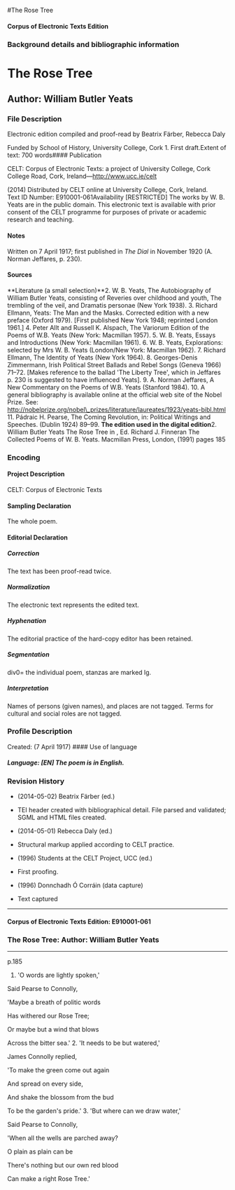 

#The Rose Tree


<!-- // 
 function footNote(link) {
 openpopup = window.open(link,"openpopup","width=512,height=128,left=256,top=256,resizable=no,scrollbars=1,menubar=1,statusbar=0,toolbar=0");
}
// -->



#### Corpus of Electronic Texts Edition


### Background details and bibliographic information


The Rose Tree
=============


Author: William Butler Yeats
----------------------------


### File Description

Electronic edition compiled and proof-read by Beatrix Färber, Rebecca Daly

Funded by School of History, University College, Cork 1. First draft.Extent of text: 700 words#### Publication


CELT: Corpus of Electronic Texts: a project of University College, Cork  
College Road, Cork, Ireland—http://www.ucc.ie/celt

 (2014) Distributed by CELT online at University College, Cork, Ireland.  
Text ID Number: E910001-061Availability [RESTRICTED] 
The works by W. B. Yeats are in the public domain. This electronic text is available with prior consent of the CELT programme for purposes of private or academic research and teaching.


#### Notes

Written on 7 April 1917; first published in *The Dial* in November 1920 (A. Norman Jeffares, p. 230).

#### Sources


**Literature (a small selection)**2. W. B. Yeats, The Autobiography of William Butler Yeats, consisting of Reveries over childhood and youth, The trembling of the veil, and Dramatis personae (New York 1938).
3. Richard Ellmann, Yeats: The Man and the Masks. Corrected edition with a new preface (Oxford 1979). [First published New York 1948; reprinted London 1961.]
4. Peter Allt and Russell K. Alspach, The Variorum Edition of the Poems of W.B. Yeats (New York: Macmillan 1957).
5. W. B. Yeats, Essays and Introductions (New York: Macmillan 1961).
6. W. B. Yeats, Explorations: selected by Mrs W. B. Yeats (London/New York: Macmillan 1962).
7. Richard Ellmann, The Identity of Yeats (New York 1964).
8. Georges-Denis Zimmermann, Irish Political Street Ballads and Rebel Songs (Geneva 1966) 71–72. [Makes reference to the ballad 'The Liberty Tree', which in Jeffares p. 230 is suggested to have influenced Yeats].
9. A. Norman Jeffares, A New Commentary on the Poems of W.B. Yeats (Stanford 1984).
10. A general bibliography is available online at the official web site of the Nobel Prize. See: http://nobelprize.org/nobel\_prizes/literature/laureates/1923/yeats-bibl.html
11. Pádraic H. Pearse, The Coming Revolution, in: Political Writings and Speeches. (Dublin 1924) 89–99.
**The edition used in the digital edition**2. William Butler Yeats The Rose Tree in , Ed. Richard J. Finneran The Collected Poems of W. B. Yeats. Macmillan Press, London, (1991) pages 185

### Encoding


#### Project Description


CELT: Corpus of Electronic Texts


#### Sampling Declaration


The whole poem.


#### Editorial Declaration


##### Correction


The text has been proof-read twice.


##### Normalization


The electronic text represents the edited text.


##### Hyphenation


The editorial practice of the hard-copy editor has been retained.


##### Segmentation


div0= the individual poem, stanzas are marked lg.


##### Interpretation


Names of persons (given names), and places are not tagged. Terms for cultural and social roles are not tagged.


### Profile Description


Created: (7 April 1917) #### Use of language


##### Language: [EN] The poem is in English.


### Revision History


* (2014-05-02) Beatrix Färber (ed.)

* TEI header created with bibliographical detail. File parsed and validated; SGML and HTML files created.
* (2014-05-01) Rebecca Daly (ed.)

* Structural markup applied according to CELT practice.
* (1996) Students at the CELT Project, UCC (ed.)

* First proofing.
* (1996) Donnchadh Ó Corráin (data capture)

* Text captured




---


#### Corpus of Electronic Texts Edition: E910001-061


### The Rose Tree: Author: William Butler Yeats




---

p.185


1. 'O words are lightly spoken,' 
  
Said Pearse to Connolly, 
  
'Maybe a breath of politic words 
  
Has withered our Rose Tree; 
  
Or maybe but a wind that blows 
  
Across the bitter sea.'
2. 'It needs to be but watered,' 
  
James Connolly replied, 
  
'To make the green come out again 
  
And spread on every side, 
  
And shake the blossom from the bud 
  
To be the garden's pride.'
3. 'But where can we draw water,' 
  
Said Pearse to Connolly, 
  
'When all the wells are parched away? 
  
O plain as plain can be 
  
There's nothing but our own red blood 
  
Can make a right Rose Tree.'










